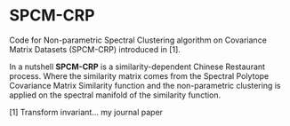 # SPCM-CRP
Code for Non-parametric Spectral Clustering algorithm on Covariance Matrix Datasets (SPCM-CRP) introduced in [1]. 

In a nutshell **SPCM-CRP** is a similarity-dependent Chinese Restaurant process. Where the similarity matrix comes from the Spectral Polytope Covariance Matrix Similarity function and the non-parametric clustering is applied on the spectral manifold of the similarity function.



[1] Transform invariant... my journal paper
